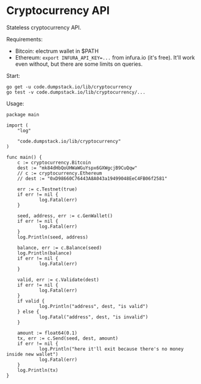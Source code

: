 # Cryptocurrency API

Stateless cryptocurrency API.

Requirements:
- Bitcoin: electrum wallet in $PATH
- Ethereum: `export INFURA_API_KEY=...` from infura.io (it's free). It'll work even without, but there are some limits on queries.

Start:

    go get -u code.dumpstack.io/lib/cryptocurrency
    go test -v code.dumpstack.io/lib/cryptocurrency/...

Usage:

    package main

    import (
        "log"

        "code.dumpstack.io/lib/cryptocurrency"
    )

    func main() {
        c := cryptocurrency.Bitcoin
        dest := "mk84dHbQoUHWaWGuYspx6GXWgcjB9CuQqw"
        // c := cryptocurrency.Ethereum
        // dest := "0xD98660C76443A8A043a19499048EeC4FB06f2581"

        err := c.Testnet(true)
        if err != nil {
                log.Fatal(err)
        }

        seed, address, err := c.GenWallet()
        if err != nil {
                log.Fatal(err)
        }
        log.Println(seed, address)

        balance, err := c.Balance(seed)
        log.Println(balance)
        if err != nil {
                log.Fatal(err)
        }

        valid, err := c.Validate(dest)
        if err != nil {
                log.Fatal(err)
        }
        if valid {
                log.Println("address", dest, "is valid")
        } else {
                log.Fatal("address", dest, "is invalid")
        }

        amount := float64(0.1)
        tx, err := c.Send(seed, dest, amount)
        if err != nil {
                log.Println("here it'll exit because there's no money inside new wallet")
                log.Fatal(err)
        }
        log.Println(tx)
    }
